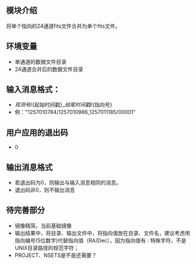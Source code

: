 ## 模块介绍
将单个指向的24通道fits文件合并为单个fits文件。

## 环境变量
  - 单通道的数据文件目录
  - 24通道合并后的数据文件目录
## 输入消息格式：
  - ${观测号}/${起始时间戳}_${结尾时间戳}/${指向号}
  - 例："1257010784/1257010986_1257011185/00001"

## 用户应用的退出码
- 0 

## 输出消息格式
- 若退出码为0，则输出与输入消息相同的消息。
- 退出码非0，则不输出消息

## 待完善部分
- 镜像精简，当前基础镜像
- 输出结果中，将目录、输出文件中，将指向值放在目录、文件名，建议考虑用指向编号(5位数字)代替指向值（RA/Dec），因为指向值有 : 特殊字符，不是UNIX目录路径的规范字符；
- PROJECT、NSETS是不是还需要？
